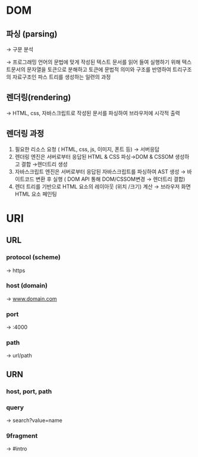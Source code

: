 # DOM

## 파싱 (parsing)

→ 구문 분석

→ 프로그래밍 언어의 문법에 맞게 작성된 텍스트 문서를 읽어 들여 실행하기 위해 텍스트문서의 문자열을 토큰으로 분해하고 토큰에 문법적 의미와 구조를 반영하여 트리구조의 자료구조인 파스 트리를 생성하는 일련의 과정

## 렌더링(rendering)

→ HTML, css, 자바스크립트로 작성된 문서를 파싱하여 브라우저에 시각적 출력

## 렌더링 과정

1. 필요한 리소스 요청 ( HTML, css, js, 이미지, 폰트 등) → 서버응답
2. 렌더링 엔진은 서버로부터 응답된 HTML & CSS 파싱→DOM & CSSOM 생성하고 결합 →렌더트리 생성
3. 자바스크립트 엔진은 서버로부터 응답된 자바스크립트를 파싱하여 AST 생성 → 바이트코드 변환 후 실행 ( DOM API 통해 DOM/CSSOM변경 → 렌더트리 결합)
4. 렌더 트리를 기반으로 HTML 요소의 레이아웃 (위치 /크기) 계산 → 브라우저 화면 HTML 요소 페인팅

# URI

## URL

### protocol (scheme)

→ https

### host (domain)

→ www.domain.com

### port

→ :4000

### path

→ url/path

## URN

### host, port, path

### query

→ search?value=name

### 9fragment

→ #intro